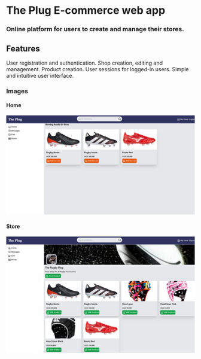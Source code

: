 # The Plug E-commerce web app
### Online platform for users to create and manage their stores.

## Features
User registration and authentication.
Shop creation, editing and management.
Product creation.
User sessions for logged-in users.
Simple and intuitive user interface.

### Images
#### Home
![home](public/img/home.png)

#### Store
![store](public/img/store.png)